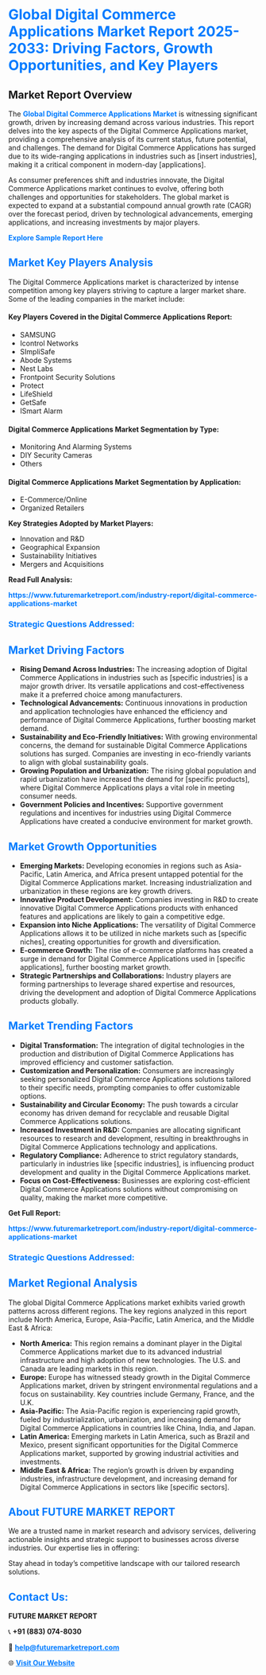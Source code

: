 <h1 style="color: #007BFF;">Global Digital Commerce Applications Market Report 2025-2033: Driving Factors, Growth Opportunities, and Key Players</h1>

<section id="overview">
<h2>Market Report Overview</h2>
<p>The <a href="https://www.futuremarketreport.com/industry-report/digital-commerce-applications-market" style="color: #007BFF; text-decoration: none;"><strong>Global Digital Commerce Applications Market</strong></a> is witnessing significant growth, driven by increasing demand across various industries. This report delves into the key aspects of the Digital Commerce Applications market, providing a comprehensive analysis of its current status, future potential, and challenges. The demand for Digital Commerce Applications has surged due to its wide-ranging applications in industries such as [insert industries], making it a critical component in modern-day [applications].</p>
<p>As consumer preferences shift and industries innovate, the Digital Commerce Applications market continues to evolve, offering both challenges and opportunities for stakeholders. The global market is expected to expand at a substantial compound annual growth rate (CAGR) over the forecast period, driven by technological advancements, emerging applications, and increasing investments by major players.</p>
</section>

<section id="overview">
<p><a href="https://www.futuremarketreport.com/request-sample/reportId=34424" style="color: #007BFF; text-decoration: none;"><strong>Explore Sample Report Here</strong></a></p>
</section>

<section id="key-players">
<h2 style="color: #007BFF;">Market Key Players Analysis</h2>
<p>The Digital Commerce Applications market is characterized by intense competition among key players striving to capture a larger market share. Some of the leading companies in the market include:</p>
<h4>Key Players Covered in the Digital Commerce Applications Report:</h4>
<ul><li>SAMSUNG</li><li>Icontrol Networks</li><li>SImpliSafe</li><li>Abode Systems</li><li>Nest Labs</li><li>Frontpoint Security Solutions</li><li>Protect</li><li>LifeShield</li><li>GetSafe</li><li>ISmart Alarm</li></ul>
<h4>Digital Commerce Applications Market Segmentation by Type:</h4>
<ul><li>Monitoring And Alarming Systems</li><li>DIY Security Cameras</li><li>Others</li></ul>

<h4>Digital Commerce Applications Market Segmentation by Application:</h4>
<ul><li>E-Commerce/Online</li><li>Organized Retailers</li></ul>
<p><strong>Key Strategies Adopted by Market Players:</strong></p>
<ul>
<li>Innovation and R&D</li>
<li>Geographical Expansion</li>
<li>Sustainability Initiatives</li>
<li>Mergers and Acquisitions</li>
</ul>
</section>

<section>
<p><strong>Read Full Analysis: </strong></p><a href="https://www.futuremarketreport.com/industry-report/digital-commerce-applications-market" style="color: #007BFF; text-decoration: none;"><strong>https://www.futuremarketreport.com/industry-report/digital-commerce-applications-market</strong></a>
<h3 style="color: #007BFF;">Strategic Questions Addressed:</h3>
</section>

<section id="driving-factors">
<h2 style="color: #007BFF;">Market Driving Factors</h2>
<ul>
<li><strong>Rising Demand Across Industries:</strong> The increasing adoption of Digital Commerce Applications in industries such as [specific industries] is a major growth driver. Its versatile applications and cost-effectiveness make it a preferred choice among manufacturers.</li>
<li><strong>Technological Advancements:</strong> Continuous innovations in production and application technologies have enhanced the efficiency and performance of Digital Commerce Applications, further boosting market demand.</li>
<li><strong>Sustainability and Eco-Friendly Initiatives:</strong> With growing environmental concerns, the demand for sustainable Digital Commerce Applications solutions has surged. Companies are investing in eco-friendly variants to align with global sustainability goals.</li>
<li><strong>Growing Population and Urbanization:</strong> The rising global population and rapid urbanization have increased the demand for [specific products], where Digital Commerce Applications plays a vital role in meeting consumer needs.</li>
<li><strong>Government Policies and Incentives:</strong> Supportive government regulations and incentives for industries using Digital Commerce Applications have created a conducive environment for market growth.</li>
</ul>
</section>

<section id="growth-opportunities">
<h2 style="color: #007BFF;">Market Growth Opportunities</h2>
<ul>
<li><strong>Emerging Markets:</strong> Developing economies in regions such as Asia-Pacific, Latin America, and Africa present untapped potential for the Digital Commerce Applications market. Increasing industrialization and urbanization in these regions are key growth drivers.</li>
<li><strong>Innovative Product Development:</strong> Companies investing in R&D to create innovative Digital Commerce Applications products with enhanced features and applications are likely to gain a competitive edge.</li>
<li><strong>Expansion into Niche Applications:</strong> The versatility of Digital Commerce Applications allows it to be utilized in niche markets such as [specific niches], creating opportunities for growth and diversification.</li>
<li><strong>E-commerce Growth:</strong> The rise of e-commerce platforms has created a surge in demand for Digital Commerce Applications used in [specific applications], further boosting market growth.</li>
<li><strong>Strategic Partnerships and Collaborations:</strong> Industry players are forming partnerships to leverage shared expertise and resources, driving the development and adoption of Digital Commerce Applications products globally.</li>
</ul>
</section>

<section id="trending-factors">
<h2 style="color: #007BFF;">Market Trending Factors</h2>
<ul>
<li><strong>Digital Transformation:</strong> The integration of digital technologies in the production and distribution of Digital Commerce Applications has improved efficiency and customer satisfaction.</li>
<li><strong>Customization and Personalization:</strong> Consumers are increasingly seeking personalized Digital Commerce Applications solutions tailored to their specific needs, prompting companies to offer customizable options.</li>
<li><strong>Sustainability and Circular Economy:</strong> The push towards a circular economy has driven demand for recyclable and reusable Digital Commerce Applications solutions.</li>
<li><strong>Increased Investment in R&D:</strong> Companies are allocating significant resources to research and development, resulting in breakthroughs in Digital Commerce Applications technology and applications.</li>
<li><strong>Regulatory Compliance:</strong> Adherence to strict regulatory standards, particularly in industries like [specific industries], is influencing product development and quality in the Digital Commerce Applications market.</li>
<li><strong>Focus on Cost-Effectiveness:</strong> Businesses are exploring cost-efficient Digital Commerce Applications solutions without compromising on quality, making the market more competitive.</li>
</ul>
</section>

<section>
<p><strong>Get Full Report: </strong></p><a href="https://www.futuremarketreport.com/industry-report/digital-commerce-applications-market" style="color: #007BFF; text-decoration: none;"><strong>https://www.futuremarketreport.com/industry-report/digital-commerce-applications-market</strong></a>
<h3 style="color: #007BFF;">Strategic Questions Addressed:</h3>
</section>


<section id="regional-analysis">
<h2 style="color: #007BFF;">Market Regional Analysis</h2>
<p>The global Digital Commerce Applications market exhibits varied growth patterns across different regions. The key regions analyzed in this report include North America, Europe, Asia-Pacific, Latin America, and the Middle East & Africa:</p>
<ul>
<li><strong>North America:</strong> This region remains a dominant player in the Digital Commerce Applications market due to its advanced industrial infrastructure and high adoption of new technologies. The U.S. and Canada are leading markets in this region.</li>
<li><strong>Europe:</strong> Europe has witnessed steady growth in the Digital Commerce Applications market, driven by stringent environmental regulations and a focus on sustainability. Key countries include Germany, France, and the U.K.</li>
<li><strong>Asia-Pacific:</strong> The Asia-Pacific region is experiencing rapid growth, fueled by industrialization, urbanization, and increasing demand for Digital Commerce Applications in countries like China, India, and Japan.</li>
<li><strong>Latin America:</strong> Emerging markets in Latin America, such as Brazil and Mexico, present significant opportunities for the Digital Commerce Applications market, supported by growing industrial activities and investments.</li>
<li><strong>Middle East & Africa:</strong> The region’s growth is driven by expanding industries, infrastructure development, and increasing demand for Digital Commerce Applications in sectors like [specific sectors].</li>
</ul>
</section>

<footer>
<h2 style="color: #007BFF;">About FUTURE MARKET REPORT</h2>
<p>We are a trusted name in market research and advisory services, delivering actionable insights and strategic support to businesses across diverse industries. Our expertise lies in offering:</p>

<p>Stay ahead in today’s competitive landscape with our tailored research solutions.</p>

<h2 style="color: #007BFF;">Contact Us:</h2>
<p><strong>FUTURE MARKET REPORT</strong></p>
<p>📞 <strong>+91 (883) 074-8030</strong></p>
<p>📧 <strong><a href="mailto:help@futuremarketreport.com" style="color: #007BFF;">help@futuremarketreport.com</a></strong></p>
<p>🌐 <strong><a href="https://www.futuremarketreport.com/" style="color: #007BFF;">Visit Our Website</a></strong></p>
</footer>